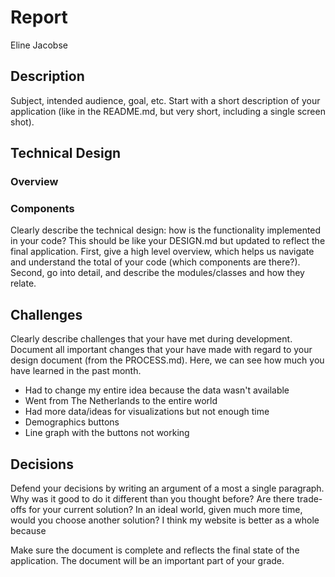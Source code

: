 # Report

Eline Jacobse

## Description

Subject, intended audience, goal, etc.
Start with a short description of your application (like in the README.md, but very short, including a single screen shot).


## Technical Design
### Overview


### Components

Clearly describe the technical design: how is the functionality implemented in your code? This should be like your DESIGN.md but updated to reflect the final application. First, give a high level overview, which helps us navigate and understand the total of your code (which components are there?). Second, go into detail, and describe the modules/classes and how they relate.

## Challenges
Clearly describe challenges that your have met during development. Document all important changes that your have made with regard to your design document (from the PROCESS.md). Here, we can see how much you have learned in the past month.

- Had to change my entire idea because the data wasn't available
- Went from The Netherlands to the entire world
- Had more data/ideas for visualizations but not enough time
- Demographics buttons
- Line graph with the buttons not working

## Decisions
Defend your decisions by writing an argument of a most a single paragraph. Why was it good to do it different than you thought before? Are there trade-offs for your current solution? In an ideal world, given much more time, would you choose another solution?
I think my website is better as a whole because 


Make sure the document is complete and reflects the final state of the application. The document will be an important part of your grade.

